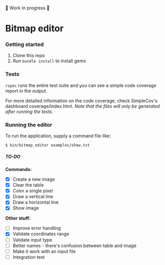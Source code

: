 🚧  Work in progress  🚧

# Bitmap editor

### Getting started
1. Clone this repo
2. Run `bundle install` to install gems

### Tests
`rspec` runs the entire test suite and you can see a simple code coverage report in the output.

For more detailed information on the code coverage, check SimpleCov's dashboard  coverage/index.html. *Note that the files will only be generated after running the tests.*

### Running the editor

To run the application, supply a command file like:

`$ bin/bitmap_editor examples/show.txt`

##### TO-DO

**Commands:**
- [x] Create a new image
- [x] Clear the table
- [x] Color a single pixel
- [x] Draw a vertical line
- [x] Draw a horizontal line
- [x] Show image

**Other stuff:**
- [ ] Improve error handling
- [x] Validate coordinates range
- [ ] Validate input type
- [ ] Better names - there's confusion between table and image
- [ ] Make it work with an input file
- [ ] Integration test
